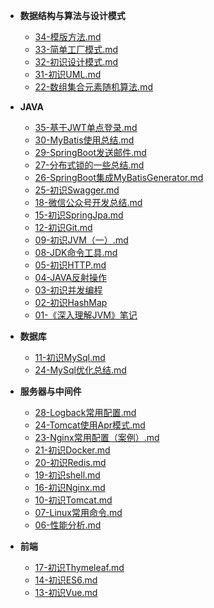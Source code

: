* **数据结构与算法与设计模式**
    * [34-模版方法.md](数据结构与算法与设计模式/34-模版方法.md) 
    * [33-简单工厂模式.md](数据结构与算法与设计模式/33-简单工厂模式.md) 
    * [32-初识设计模式.md](数据结构与算法与设计模式/32-初识设计模式.md) 
    * [31-初识UML.md](数据结构与算法与设计模式/31-初识UML.md) 
    * [22-数组集合元素随机算法.md](数据结构与算法与设计模式/22-数组集合元素随机算法.md) 
    
    
* **JAVA**
    * [35-基于JWT单点登录.md](JAVA/35-基于JWT单点登录.md) 
    * [30-MyBatis使用总结.md](JAVA/30-MyBatis使用总结.md) 
    * [29-SpringBoot发送邮件.md](JAVA/29-SpringBoot发送邮件.md) 
    * [27-分布式锁的一些总结.md](JAVA/27-分布式锁的一些总结.md) 
    * [26-SpringBoot集成MyBatisGenerator.md](JAVA/26-SpringBoot集成MyBatisGenerator.md) 
    * [25-初识Swagger.md](JAVA/25-初识Swagger.md) 
    * [18-微信公众号开发总结.md](JAVA/18-微信公众号开发总结.md) 
    * [15-初识SpringJpa.md](JAVA/15-初识SpringJpa.md)
    * [12-初识Git.md](JAVA/12-初识Git.md)
    * [09-初识JVM（一）.md](JAVA/09-初识JVM（一）.md)
    * [08-JDK命令工具.md](JAVA/08-JDK命令工具.md)
    * [05-初识HTTP.md](JAVA/05-初识HTTP.md)
    * [04-JAVA反射操作](JAVA/04-JAVA反射操作.md)
    * [03-初识并发编程](JAVA/03-初识并发编程.md)
    * [02-初识HashMap](JAVA/02-初识HashMap.md)
    * [01-《深入理解JVM》笔记](JAVA/01-《深入理解JVM》笔记.md) 
   
    
    
* **数据库**
    * [11-初识MySql.md](数据库/11-初识MySql.md)
    * [24-MySql优化总结.md](数据库/24-MySql优化总结.md)

* **服务器与中间件**
    * [28-Logback常用配置.md](服务器与中间件/28-Logback常用配置.md)
    * [24-Tomcat使用Apr模式.md](服务器与中间件/24-Tomcat使用Apr模式.md)
    * [23-Nginx常用配置（案例）.md](服务器与中间件/23-Nginx常用配置（案例）.md)
    * [21-初识Docker.md](服务器与中间件/21-初识Docker.md)
    * [20-初识Redis.md](服务器与中间件/20-初识Redis.md)
    * [19-初识shell.md](服务器与中间件/19-初识shell.md)
    * [16-初识Nginx.md](服务器与中间件/16-初识Nginx.md)
    * [10-初识Tomcat.md](JAVA/10-初识Tomcat.md)
    * [07-Linux常用命令.md](服务器与中间件/07-Linux常用命令.md)
    * [06-性能分析.md](服务器与中间件/06-性能分析.md)

* **前端**
    * [17-初识Thymeleaf.md](前端/17-初识Thymeleaf.md) 
    * [14-初识ES6.md](前端/14-初识ES6.md) 
    * [13-初识Vue.md](前端/13-初识Vue.md) 
